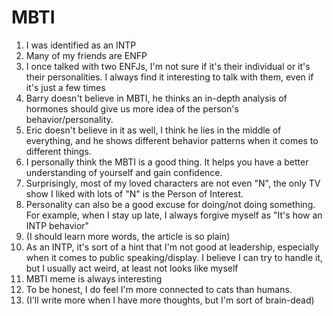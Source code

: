 # MBTI

1. I was identified as an INTP
2. Many of my friends are ENFP
3. I once talked with two ENFJs, I'm not sure if it's their individual or it's their personalities. I always find it interesting to talk with them, even if it's just a few times
4. Barry doesn't believe in MBTI, he thinks an in-depth analysis of hormones should give us more idea of the person's behavior/personality.
5. Eric doesn't believe in it as well, I think he lies in the middle of everything, and he shows different behavior patterns when it comes to different things.
6. I personally think the MBTI is a good thing. It helps you have a better understanding of yourself and gain confidence.
7. Surprisingly, most of my loved characters are not even "N", the only TV show I liked with lots of "N" is the Person of Interest.
8. Personality can also be a good excuse for doing/not doing something. For example, when I stay up late, I always forgive myself as "It's how an INTP behavior"
9. (I should learn more words, the article is so plain)
10. As an INTP, it's sort of a hint that I'm not good at leadership, especially when it comes to public speaking/display. I believe I can try to handle it, but I usually act weird, at least not looks like myself
11. MBTI meme is always interesting
12. To be honest, I do feel I'm more connected to cats than humans.
13.  (I'll write more when I have more thoughts, but I'm sort of brain-dead)
